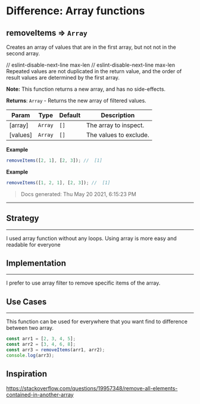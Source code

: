 # Difference: Array functions

<!-- BEGIN DOCS -->

<a name="removeItems"></a>

## removeItems ⇒ <code>Array</code>

Creates an array of values that are in the first array, but not not in the second array.

// eslint-disable-next-line max-len
// eslint-disable-next-line max-len
Repeated values are not duplicated in the return value,
and the order of result values are determined by the first array.

**Note:** This function returns a new array, and has no side-effects.

**Returns**: <code>Array</code> - Returns the new array of filtered values.

| Param    | Type               | Default         | Description            |
| -------- | ------------------ | --------------- | ---------------------- |
| [array]  | <code>Array</code> | <code>[]</code> | The array to inspect.  |
| [values] | <code>Array</code> | <code>[]</code> | The values to exclude. |

**Example**

```js
removeItems([2, 1], [2, 3]); //  [1]
```

**Example**

```js
removeItems([1, 2, 1], [2, 3]); //  [1]
```

> Docs generated: Thu May 20 2021, 6:15:23 PM

<!-- END DOCS -->

---

## Strategy

---

I used array function without any loops. Using array is more easy and readable for everyone

## Implementation

---
I prefer to use array filter to remove specific items of the array.

## Use Cases


---
This function can be used for everywhere that you want find to difference between two array.
```js
const arr1 = [2, 3, 4, 5];
const arr2 = [3, 4, 6, 8];
const arr3 = removeItems(arr1, arr2);
console.log(arr3);

```

## Inspiration
https://stackoverflow.com/questions/19957348/remove-all-elements-contained-in-another-array
<!--
  was there any code, blog post, video, ... that inspired your solution?
  there's nothing wrong with adapting other people's code, just give them credit!
  and say how it inspired your solution.
-->
